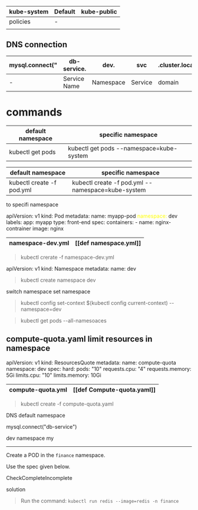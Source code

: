    
| kube-system | Default| kube-public |
|-|-| - |
|  policies  | - | 
|   |
## DNS connection

 | mysql.connect("|db-service.|dev.|svc|.cluster.local")|
 | - | -|- | - | - | 
 |  -  | Service Name | Namespace| Service | domain|
 

# commands

| default namespace | specific namespace |
| - | - |
| kubectl get pods | kubectl get pods --namespace=kube-system|



| default namespace | specific namespace |
| - | - |
| kubectl create -f pod.yml | kubectl create -f pod.yml --namespace=kube-system|

to specifi namespace 


apiVersion: v1
kind: Pod
metadata:
	name: myapp-pod
    <span style="color:yellow">namespace: </span>dev
	labels:
		app: myapp
		type: front-end
spec:
	containers:
		- name: nginx-contrainer
		  image: nginx

| namespace-dev.yml | [[def namespace.yml]] |
| - | - |

>kubectl crerate -f namespace-dev.yml

apiVersion: v1
kind: Namespace
metadata:
    name: dev

> kubectl create namespace dev

switch namespace
set namespace 

> kubectl config set-context $(kubectl config current-context) --namespace=dev

>kubectl get pods --all-namesoaces 


## compute-quota.yaml limit resources in namespace

apiVersion: v1
kind: ResourcesQuote
metadata:
    name: compute-quota
    namespace: dev
spec:
  hard:
    pods: "10"
    requests.cpu: "4"
    requests.memory: 5Gi
    limits.cpu: "10"
    limits.memory: 10Gi


| compute-quota.yml | [[def Compute-quota.yaml]] |
| - | - |

> kubectl create -f compute-quota.yaml

DNS 
default namespace

mysql.connect("db-service")

dev namespace 
my

---

Create a POD in the `finance` namespace.

Use the spec given below.

CheckCompleteIncomplete

solution
> Run the command: `kubectl run redis --image=redis -n finance`

